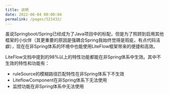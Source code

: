 ```yaml
---
title: 说明
date: 2022-06-04 00:00:04
permalink: /pages/522432/
---
```


虽说Springboot/Spring已经成为了Java项目中的标配，但是为了照顾到启用其他框架的小伙伴（其更重要的原因是强耦合Spring我始终觉得是瑕疵，有点代码洁癖），现在在非Spring体系的环境中也能使用LiteFlow框架带来的便捷和高效。

LiteFlow文档中提到的98%以上的特性功能都能在非Spring体系中生效。其中不生效的特性和功能有：

- ruleSource的模糊路径匹配特性在非Spring体系下不生效
- LiteflowComponent在非Spring体系下无法使用
- 监控功能在非Spring体系中无法使用